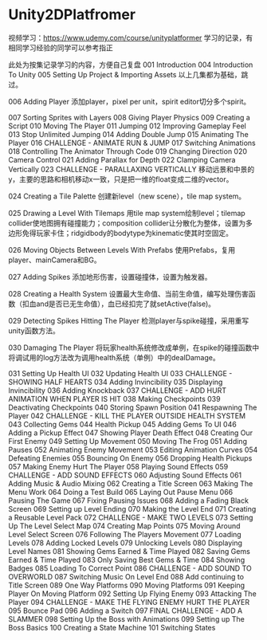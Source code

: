 # Unity2DPlatfromer
视频学习：https://www.udemy.com/course/unityplatformer
学习的记录，有相同学习经验的同学可以参考指正

此处为按集记录学习的内容，方便自己复盘
001 Introduction
004 Introduction To Unity
005 Setting Up Project & Importing Assets
以上几集都为基础，跳过。

006 Adding Player
添加player，pixel per unit，spirit editor切分多个spirit。

007 Sorting Sprites with Layers
008 Giving Player Physics
009 Creating a Script
010 Moving The Player
011 Jumping
012 Improving Gameplay Feel
013 Stop Unlimited Jumping
014 Adding Double Jump
015 Animating The Player
016 CHALLENGE - ANIMATE RUN & JUMP
017 Switching Animations
018 Controlling The Animator Through Code
019 Changing Direction
020 Camera Control
021 Adding Parallax for Depth
022 Clamping Camera Vertically
023 CHALLENGE - PARALLAXING VERTICALLY
移动远景和中景的y，主要的思路和相机移动x一致，只是把一维的float变成二维的vector。

024 Creating a Tile Palette
创建新level（new scene），tile map system。

025 Drawing a Level With Tilemaps
用tile map system绘制level；tilemap collider使地图拥有碰撞能力；composition collider让分散化为整体，设置为多边形免得玩家卡住；ridgidbody的bodytype为kinematic使其时空固定。

026 Moving Objects Between Levels With Prefabs
使用Prefabs，复用player、mainCamera和BG。

027 Adding Spikes
添加地形伤害，设置碰撞体，设置为触发器。

028 Creating a Health System
设置最大生命值、当前生命值，编写处理伤害函数（扣血and是否已无生命值），血已经扣完了就setActive(false)。

029 Detecting Spikes Hitting The Player
检测player与spike碰撞，采用重写unity函数方法。

030 Damaging The Player
将玩家health系统修改成单例，在spike的碰撞函数中将调试用的log方法改为调用health系统（单例）中的dealDamage。

031 Setting Up Health UI
032 Updating Health UI
033 CHALLENGE - SHOWING HALF HEARTS
034 Adding Invincibility
035 Displaying Invincibility
036 Adding Knockback
037 CHALLENGE - ADD HURT ANIMATION WHEN PLAYER IS HIT
038 Making Checkpoints
039 Deactivating Checkpoints
040 Storing Spawn Position
041 Respawning The Player
042 CHALLENGE - KILL THE PLAYER OUTSIDE HEALTH SYSTEM
043 Collecting Gems
044 Health Pickup
045 Adding Gems To UI
046 Adding a Pickup Effect
047 Showing Player Death Effect
048 Creating Our First Enemy
049 Setting Up Movement
050 Moving The Frog
051 Adding Pauses
052 Animating Enemy Movement
053 Editing Animation Curves
054 Defeating Enemies
055 Bouncing On Enemy
056 Dropping Health Pickups
057 Making Enemy Hurt The Player
058 Playing Sound Effects
059 CHALLENGE - ADD SOUND EFFECTS
060 Adjusting Sound Effects
061 Adding Music & Audio Mixing
062 Creating a Title Screen
063 Making The Menu Work
064 Doing a Test Build
065 Laying Out Pause Menu
066 Pausing The Game
067 Fixing Pausing Issues
068 Adding a Fading Black Screen
069 Setting up Level Ending
070 Making the Level End
071 Creating a Reusable Level Pack
072 CHALLENGE - MAKE TWO LEVELS
073 Setting Up The Level Select Map
074 Creating Map Points
075 Moving Around Level Select Screen
076 Following The Players Movement
077 Loading Levels
078 Adding Locked Levels
079 Unlocking Levels
080 Displaying Level Names
081 Showing Gems Earned & Time Played
082 Saving Gems Earned & Time Played
083 Only Saving Best Gems & Time
084 Showing Badges
085 Loading To Correct Point
086 CHALLENGE - ADD SOUND TO OVERWORLD
087 Switching Music On Level End
088 Add continuing to Title Screen
089 One Way Platforms
090 Moving Platforms
091 Keeping Player On Moving Platform
092 Setting Up Flying Enemy
093 Attacking The Player
094 CHALLENGE - MAKE THE FLYING ENEMY HURT THE PLAYER
095 Bounce Pad
096 Adding a Switch
097 FINAL CHALLENGE - ADD A SLAMMER
098 Setting Up the Boss with Animations
099 Setting up The Boss Basics
100 Creating a State Machine
101 Switching States
